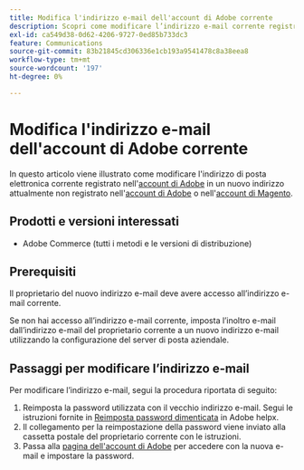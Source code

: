 ```yaml
---
title: Modifica l'indirizzo e-mail dell'account di Adobe corrente
description: Scopri come modificare l’indirizzo e-mail corrente registrato nell’account di Adobe in un nuovo indirizzo attualmente non registrato nell’account di Adobe o nell’account di Magento.
exl-id: ca549d38-0d62-4206-9727-0ed85b733dc3
feature: Communications
source-git-commit: 83b21845cd306336e1cb193a9541478c8a38eea8
workflow-type: tm+mt
source-wordcount: '197'
ht-degree: 0%

---
```


# Modifica l&#39;indirizzo e-mail dell&#39;account di Adobe corrente

In questo articolo viene illustrato come modificare l&#39;indirizzo di posta elettronica corrente registrato nell&#39;[account di Adobe](https://account.adobe.com/) in un nuovo indirizzo attualmente non registrato nell&#39;[account di Adobe](https://account.adobe.com/) o nell&#39;[account di Magento](https://account.magento.com/).

## Prodotti e versioni interessati

* Adobe Commerce (tutti i metodi e le versioni di distribuzione)

## Prerequisiti

Il proprietario del nuovo indirizzo e-mail deve avere accesso all’indirizzo e-mail corrente.

Se non hai accesso all’indirizzo e-mail corrente, imposta l’inoltro e-mail dall’indirizzo e-mail del proprietario corrente a un nuovo indirizzo e-mail utilizzando la configurazione del server di posta aziendale.

## Passaggi per modificare l’indirizzo e-mail

Per modificare l’indirizzo e-mail, segui la procedura riportata di seguito:

1. Reimposta la password utilizzata con il vecchio indirizzo e-mail. Segui le istruzioni fornite in [Reimposta password dimenticata](https://helpx.adobe.com/it/manage-account/using/change-or-reset-password.html) in Adobe helpx.
1. Il collegamento per la reimpostazione della password viene inviato alla cassetta postale del proprietario corrente con le istruzioni.
1. Passa alla [pagina dell&#39;account di Adobe](https://account.adobe.com) per accedere con la nuova e-mail e impostare la password.
